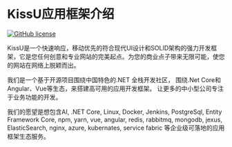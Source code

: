 # KissU应用框架介绍 
[![GitHub license](https://img.shields.io/badge/license-MIT-blue.svg)](https://mit-license.org/)

KissU是一个快速响应，移动优先的符合现代UI设计和SOLID架构的强力开发框架，它是您任何创意和专业网站的完美起点。为您的商业点子带来无限可能，使您的网站在网络上脱颖而出。

我们是一个基于开源项目围绕中国特色的.NET 全栈开发社区， 围绕.Net Core和Angular、Vue等生态，来搭建高可用的应用开发框架。 让更多的中小型公司专注于业务功能的开发。

我们的愿望是想包含AI, .NET Core, Linux, Docker, Jenkins, PostgreSql, Entity Framework Core, npm, yarn, vue, angular, redis, rabbitmq, mongodb, jexus, ElasticSearch, nginx, azure, kubernates, service fabric 等企业级可落地的应用框架生态服务。

